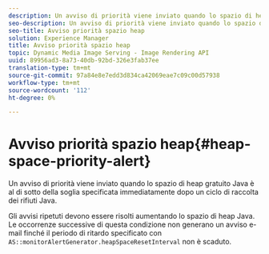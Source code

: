 ```yaml
---
description: Un avviso di priorità viene inviato quando lo spazio di heap gratuito Java è al di sotto della soglia specificata immediatamente dopo un ciclo di raccolta dei rifiuti Java.
seo-description: Un avviso di priorità viene inviato quando lo spazio di heap gratuito Java è al di sotto della soglia specificata immediatamente dopo un ciclo di raccolta dei rifiuti Java.
seo-title: Avviso priorità spazio heap
solution: Experience Manager
title: Avviso priorità spazio heap
topic: Dynamic Media Image Serving - Image Rendering API
uuid: 89956ad3-8a73-40db-92bd-326e3fab37ee
translation-type: tm+mt
source-git-commit: 97a84e8e7edd3d834ca42069eae7c09c00d57938
workflow-type: tm+mt
source-wordcount: '112'
ht-degree: 0%

---
```



# Avviso priorità spazio heap{#heap-space-priority-alert}

Un avviso di priorità viene inviato quando lo spazio di heap gratuito Java è al di sotto della soglia specificata immediatamente dopo un ciclo di raccolta dei rifiuti Java.

Gli avvisi ripetuti devono essere risolti aumentando lo spazio di heap Java. Le occorrenze successive di questa condizione non generano un avviso e-mail finché il periodo di ritardo specificato con `AS::monitorAlertGenerator.heapSpaceResetInterval` non è scaduto.
